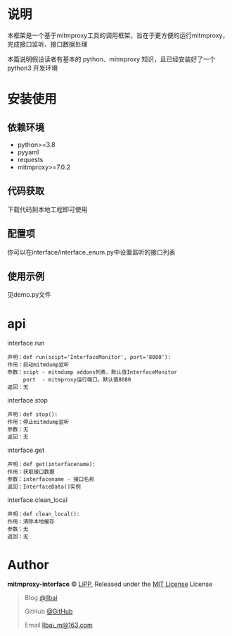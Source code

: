 # 说明
本框架是一个基于mitmproxy工具的调用框架，旨在于更方便的运行mitmproxy，完成接口监听、接口数据处理

本篇说明假设读者有基本的 python、mitmproxy 知识，且已经安装好了一个 python3 开发环境

# 安装使用
## 依赖环境
* python>=3.8
* pyyaml
* requests
* mitmproxy>=7.0.2

## 代码获取
下载代码到本地工程即可使用

## 配置项
你可以在interface/interface_enum.py中设置监听的接口列表

## 使用示例
见demo.py文件

# api
interface.run

```
声明：def run(scipt='InterfaceMonitor', port='8080'):
作用：启动mitmdump监听
参数：scipt - mitmdump addons列表，默认值InterfaceMonitor
     port  - mitmproxy运行端口，默认值8080
返回：无
```

interface.stop
```
声明：def stop():
作用：停止mitmdump监听
参数：无
返回：无
```

interface.get
```
声明：def get(interfacename):
作用：获取接口数据
参数：interfacename - 接口名称
返回：InterfaceData()实例
```

interface.clean_local
```
声明：def clean_local():
作用：清除本地缓存
参数：无
返回：无
```

# Author

**mitmproxy-interface** © [LiPP](https://github.com/MrLiPP6274), Released under the [MIT License](./LICENSE) License

> Blog [@llbai](https://www.cnblogs.com/llbai/)
> 
> GitHub [@GitHub](https://github.com/llbai)
> 
> Email llbai_m@163.com
